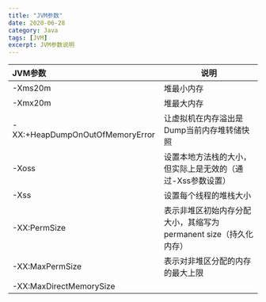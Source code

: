 ```yaml
---
title: "JVM参数"
date: 2020-06-28
category: Java
tags: [JVM]
excerpt: JVM参数说明
---
```


| JVM参数                         | 说明                                                         |
| :------------------------------ | ------------------------------------------------------------ |
| -Xms20m                         | 堆最小内存                                                   |
| -Xmx20m                         | 堆最大内存                                                   |
| -XX:+HeapDumpOnOutOfMemoryError | 让虚拟机在内存溢出是Dump当前内存堆转储快照                   |
| -Xoss                           | 设置本地方法栈的大小，但实际上是无效的（通过-Xss参数设置）   |
| -Xss                            | 设置每个线程的堆栈大小                                       |
| -XX:PermSize                    | 表示非堆区初始内存分配大小，其缩写为permanent size（持久化内存） |
| -XX:MaxPermSize                 | 表示对非堆区分配的内存的最大上限                             |
| -XX:MaxDirectMemorySize         |                                                              |

